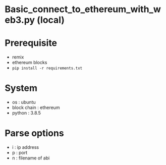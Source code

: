 # Basic_connect_to_ethereum_with_web3.py (local)

# Prerequisite
- remix
- ethereum blocks
- `pip install -r requirements.txt`

# System
- os : ubuntu
- block chain : ethereum
- python : 3.8.5

# Parse options
- i : ip address
- p : port
- n : filename of abi